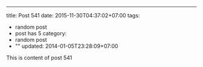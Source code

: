 ---
title: Post 541
date: 2015-11-30T04:37:02+07:00
tags:
  - random post
  - post has 5
category:
  - random post
  - ""
updated: 2014-01-05T23:28:09+07:00

This is content of post 541